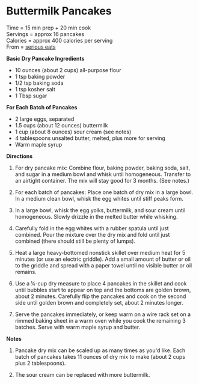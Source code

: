 Buttermilk Pancakes
=====
Time = 15 min prep + 20 min cook \
Servings = approx 16 pancakes \
Calories = approx 400 calories per serving \
From = [serious eats](https://www.seriouseats.com/recipes/2010/06/light-and-fluffy-pancakes-recipe.html)

**Basic Dry Pancake Ingredients**

-  10 ounces (about 2 cups) all-purpose flour
-  1 tsp baking powder
-  1/2 tsp baking soda
-  1 tsp kosher salt
-  1 Tbsp sugar

**For Each Batch of Pancakes**

-  2 large eggs, separated
-  1.5 cups (about 12 ounces) buttermilk
-  1 cup (about 8 ounces) sour cream (see notes)
-  4 tablespoons unsalted butter, melted, plus more for serving
-  Warm maple syrup

**Directions**

1.  For dry pancake mix: Combine flour, baking powder, baking soda, salt, and sugar in a medium bowl and whisk until homogeneous. Transfer to an airtight container. The mix will stay good for 3 months. (See notes.)

2. For each batch of pancakes: Place one batch of dry mix in a large bowl. In a medium clean bowl, whisk the egg whites until stiff peaks form. 

3.  In a large bowl, whisk the egg yolks, buttermilk, and sour cream until homogeneous. Slowly drizzle in the melted butter while whisking. 

4.  Carefully fold in the egg whites with a rubber spatula until just combined. Pour the mixture over the dry mix and fold until just combined (there should still be plenty of lumps).

5.  Heat a large heavy-bottomed nonstick skillet over medium heat for 5 minutes (or use an electric griddle). Add a small amount of butter or oil to the griddle and spread with a paper towel until no visible butter or oil remains. 

6.  Use a 1⁄4-cup dry measure to place 4 pancakes in the skillet and cook until bubbles start to appear on top and the bottoms are golden brown, about 2 minutes. Carefully flip the pancakes and cook on the second side until golden brown and completely set, about 2 minutes longer. 

7.  Serve the pancakes immediately, or keep warm on a wire rack set on a rimmed baking sheet in a warm oven while you cook the remaining 3 batches. Serve with warm maple syrup and butter.


**Notes**

1.  Pancake dry mix can be scaled up as many times as you'd like. Each batch of pancakes takes 11 ounces of dry mix to make (about 2 cups plus 2 tablespoons). 

2.  The sour cream can be replaced with more buttermilk.
